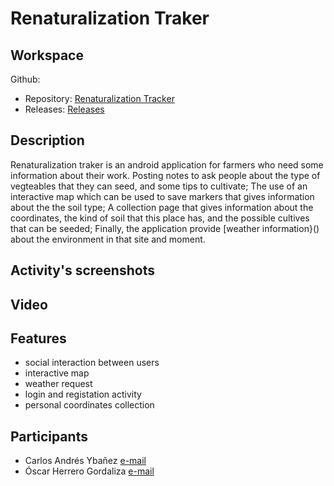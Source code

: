 # Renaturalization Traker

## Workspace
Github:
  - Repository: [Renaturalization Tracker](https://github.com/carlosir016/MAD2025)
  - Releases:  [Releases](https://github.com/carlosir016/MAD2025/releases)

## Description
Renaturalization traker is an android application for farmers who need some information about their work. Posting notes to ask people about the type of vegteables that they can seed, and some tips to cultivate; The use of an interactive map which can be used to save markers that gives information about the the soil type; A collection page that gives information about the coordinates, the kind of soil that this place has, and the possible cultives that can be seeded; Finally, the application provide [weather information}() about the environment in that site and moment.

## Activity's screenshots

## Video


## Features
  - social interaction between users
  - interactive map
  - weather request
  - login and registation activity
  - personal coordinates collection

## Participants
  - Carlos Andrés Ybañez [e-mail]()
  - Óscar Herrero Gordaliza [e-mail](oscar.herrero@alumnos.upm.es)
